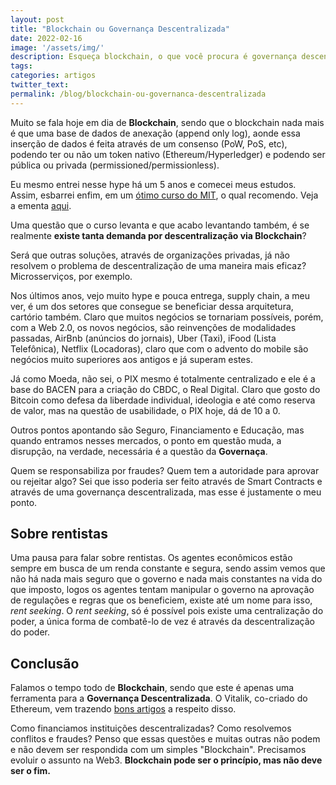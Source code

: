 ```yaml
---
layout: post
title: "Blockchain ou Governança Descentralizada"
date: 2022-02-16
image: '/assets/img/'
description: Esqueça blockchain, o que você procura é governança descentralizada
tags: 
categories: artigos
twitter_text: 
permalink: /blog/blockchain-ou-governanca-descentralizada
---
```

Muito se fala hoje em dia de **Blockchain**, sendo que o blockchain nada mais é que uma base de dados de anexação (append only log), aonde essa inserção de dados é feita através de um consenso (PoW, PoS, etc), podendo ter ou não um token nativo (Ethereum/Hyperledger) e podendo ser pública ou privada (permissioned/permissionless).

Eu mesmo entrei nesse hype há um 5 anos e comecei meus estudos. Assim, esbarrei enfim, em um [ótimo curso do MIT](https://www.youtube.com/playlist?list=PLUl4u3cNGP63UUkfL0onkxF6MYgVa04Fn), o qual recomendo. Veja a ementa [aqui](https://ocw.mit.edu/courses/sloan-school-of-management/15-s12-blockchain-and-money-fall-2018/).

Uma questão que o curso levanta e que acabo levantando também, é se realmente **existe tanta demanda por descentralização via Blockchain**?

Será que outras soluções, através de organizações privadas, já não resolvem o problema de descentralização de uma maneira mais eficaz? Microsserviços, por exemplo.

Nos últimos anos, vejo muito hype e pouca entrega, supply chain, a meu ver, é um dos setores que consegue se beneficiar dessa arquitetura, cartório também. Claro que muitos negócios se tornariam possíveis, porém, com a Web 2.0, os novos negócios, são reinvenções de modalidades passadas, AirBnb (anúncios do jornais), Uber (Taxi), iFood (Lista Telefônica), Netflix (Locadoras), claro que com o advento do mobile são negócios muito superiores aos antigos e já superam estes.

Já como Moeda, não sei, o PIX mesmo é totalmente centralizado e ele é a base do BACEN para a criação do CBDC, o Real Digital. Claro que gosto do Bitcoin como defesa da liberdade individual, ideologia e até como reserva de valor, mas na questão de usabilidade, o PIX hoje, dá de 10 a 0.

Outros pontos apontando são Seguro, Financiamento e Educação, mas quando entramos nesses mercados, o ponto em questão muda, a disrupção, na verdade, necessária é a questão da **Governaça**.

Quem se responsabiliza por fraudes? Quem tem a autoridade para aprovar ou rejeitar algo? Sei que isso poderia ser feito através de Smart Contracts e através de uma governança descentralizada, mas esse é justamente o meu ponto.

## Sobre rentistas

Uma pausa para falar sobre rentistas. Os agentes econômicos estão sempre em busca de um renda constante e segura, sendo assim vemos que não há nada mais seguro que o governo e nada mais constantes na vida do que imposto, logos os agentes tentam manipular o governo na aprovação de regulações e regras que os beneficiem, existe até um nome para isso, *rent seeking*. O *rent seeking*, só é possível pois existe uma centralização do poder, a única forma de combatê-lo de vez é através da descentralização do poder.

## Conclusão

Falamos o tempo todo de **Blockchain**, sendo que este é apenas uma ferramenta para a **Governança Descentralizada**. O Vitalik, co-criado do Ethereum, vem trazendo [bons artigos](https://vitalik.ca/general/2017/12/17/voting.html) a respeito disso.

Como financiamos instituições descentralizadas? Como resolvemos conflitos e fraudes? Penso que essas questões e muitas outras não podem e não devem ser respondida com um simples "Blockchain". Precisamos evoluir o assunto na Web3. **Blockchain pode ser o princípio, mas não deve ser o fim.**